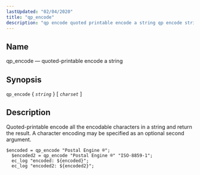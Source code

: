 ```yaml
---
lastUpdated: "02/04/2020"
title: "qp_encode"
description: "qp encode quoted printable encode a string qp encode string charset Quoted printable encode all the encodable characters in a string and return the result A character encoding may be specified as an optional second argument Example 16 118 qp encode example..."
---
```


<a name="sieve.ref.qp_encode"></a> 
## Name

qp_encode — quoted-printable encode a string

## Synopsis

`qp_encode` { *`string`* } [ *`charset`* ]

<a name="idp31085472"></a> 
## Description

Quoted-printable encode all the encodable characters in a string and return the result. A character encoding may be specified as an optional second argument.

<a name="example.ap_encode"></a> 


```
$encoded = qp_encode "Postal Engine ®";
  $encoded2 = qp_encode "Postal Engine ®" "ISO-8859-1";
  ec_log "encoded: ${encoded}";
  ec_log "encoded2: ${encoded2}";
```